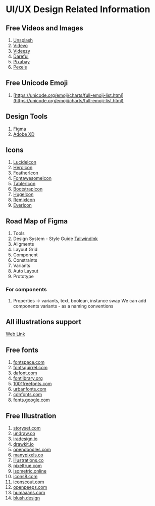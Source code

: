 # UI/UX Design Related Information

## Free Videos and Images
1. [Unsplash](https://unsplash.com/)
2. [Videvo](https://www.videvo.net/)
3. [Videezy](https://www.videezy.com/)
4. [Dareful](https://dareful.com/)
5. [Pixabay](https://pixabay.com/)
6. [Pexels](https://www.pexels.com/)

## Free Unicode Emoji
1. [https://unicode.org/emoji/charts/full-emoji-list.html](https://unicode.org/emoji/charts/full-emoji-list.html)

## Design Tools
1. [Figma](https://www.figma.com/)
2. [Adobe XD](https://www.adobe.com/products/xd.html)

## Icons
1. [LucideIcon](https://lucide.dev/icons/)
2. [HeroIcon](https://heroicons.com/)
3. [FeatherIcon](https://feathericons.com/)
4. [FontawesomeIcon](https://fontawesome.com/icons)
5. [TablerIcon](https://tabler.io/icons)
6. [BootstrapIcon](https://icons.getbootstrap.com/)
7. [HugeIcon](https://hugeicons.com/icons?style=Stroke&type=Rounded)
8. [RemixIcon](https://remixicon.com/)
9. [EverIcon](http://www.evericons.com/)

## Road Map of Figma
1. Tools
2. Design System - Style Guide [TailwindInk](https://tailwind.ink/)
4. Aligments
5. Layout Grid
6. Component
7. Constraints
8. Variants
9. Auto Layout
10. Prototype

### For components
1. Properties -> variants, text, boolean, instance swap
   We can add components variants - as a naming conventions

## All illustrations support
[Web Link](https://bluevertigo.com.ar/)

## Free fonts
1. [fontspace.com](http://fontspace.com)
2. [fontsquirrel.com](http://fontsquirrel.com)
3. [dafont.com](http://dafont.com)
4. [fontlibrary.org](http://fontlibrary.org)
5. [1001freefonts.com](http://1001freefonts.com)
6. [urbanfonts.com](http://urbanfonts.com)
7. [cdnfonts.com](http://cdnfonts.com)
8. [fonts.google.com](http://fonts.google.com)

## Free Illustration
1. [storyset.com](https://storyset.com)
2. [undraw.co](https://undraw.co/)
3. [iradesign.io](https://iradesign.io/)
4. [drawkit.io](https://drawkit.io/)
5. [opendoodles.com](https://www.opendoodles.com/)
6. [manypixels.co](https://www.manypixels.co/)
7. [illustrations.co](https://illustrations.co/)
8. [pixeltrue.com](https://www.pixeltrue.com/)
9. [isometric.online](https://isometric.online/)
10. [icons8.com](https://icons8.com/)
11. [iconscout.com](https://iconscout.com/)
12. [openpeeps.com](https://www.openpeeps.com/)
13. [humaaans.com](https://www.humaaans.com/)
14. [blush.design](https://blush.design/)
